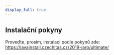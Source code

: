 ```yaml
---
display_full: true
---
```

Instalační pokyny
-----------------

Proveďte, prosím, instalaci podle pokynů zde:
<https://javainstall.czechitas.cz/2019-jaro/ultimate/>
